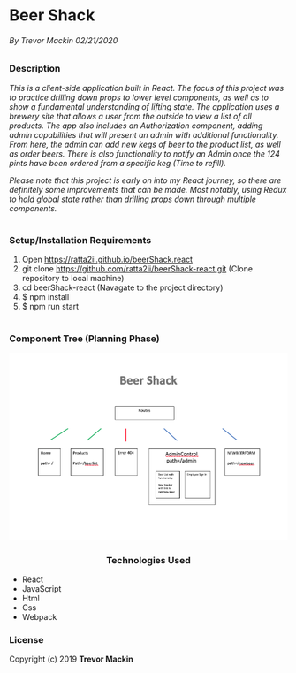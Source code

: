 # **Beer Shack**

###### By Trevor Mackin 02/21/2020  


### **Description**

_This is a client-side application built in React. The focus of this project was to practice drilling down props to lower level components, as well as to show a fundamental understanding of lifting state. The application uses a brewery site that allows a user from the outside to view a list of all products. The app also includes an Authorization component, adding admin capabilities that will present an admin with additional functionality. From here, the admin can add new kegs of beer to the product list, as well as order beers. There is also functionality to notify an Admin once the 124 pints have been ordered from a specific keg (Time to refill)._

_Please note that this project is early on into my React journey, so there are definitely some improvements that can be made. Most notably, using Redux to hold global state rather than drilling props down through multiple components._ 
#

###  **Setup/Installation Requirements**

1. Open https://ratta2ii.github.io/beerShack.react
2. git clone https://github.com/ratta2ii/beerShack-react.git (Clone repository to local machine)
3. cd beerShack-react (Navagate to the project directory) 
4. $ npm install
5. $ npm run start
#
   
### **Component Tree (Planning Phase)**

<center>

![Image of Paths](src/assets/images/beerTree.png)
### **Technologies Used**

</center>

* React
* JavaScript
* Html
* Css
* Webpack

### **License**

Copyright (c) 2019 **Trevor Mackin**

